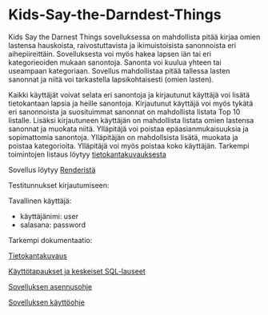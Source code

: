 # Kids-Say-the-Darndest-Things

Kids Say the Darnest Things sovelluksessa on mahdollista pitää kirjaa omien lastensa hauskoista, raivostuttavista ja ikimuistoisista sanonnoista eri aihepiireittäin. Sovelluksesta voi myös hakea lapsen iän tai eri kategorieoiden mukaan sanontoja. Sanonta voi kuulua yhteen tai useampaan kategoriaan. Sovellus mahdollistaa pitää tallessa lasten sanonnat ja niitä voi tarkastella lapsikohtaisesti (omien lasten). 

Kaikki käyttäjät voivat selata eri sanontoja ja kirjautunut käyttäjä voi lisätä tietokantaan lapsia ja heille sanontoja. Kirjautunut käyttäjä voi myös tykätä eri sanonnoista ja suosituimmat sanonnat on mahdollista listata Top 10 listalle. Lisäksi kirjautuneen käyttäjän on mahdollista listata omien lastensa sanonnat ja muokata niitä. Ylläpitäjä voi poistaa epäasianmukaisuuksia ja sopimattomia sanontoja. Ylläpitäjän on mahdollsista lisätä, muokata ja poistaa kategorioita. Ylläpitäjä voi myös poistaa koko käyttäjän. Tarkempi toimintojen listaus löytyy [tietokantakuvauksesta](https://github.com/millalin/Kids-Say-the-Darndest-Things/blob/master/documentation/tietokantakuvaus.md) 

Sovellus löytyy [Renderistä](https://kids-say-the-darnest-things.onrender.com/)

Testitunnukset kirjautumiseen:

Tavallinen käyttäjä:
- käyttäjänimi: user
- salasana: password



Tarkempi dokumentaatio:

[Tietokantakuvaus](https://github.com/millalin/Kids-Say-the-Darndest-Things/blob/master/documentation/tietokantakuvaus.md)

[Käyttötapaukset ja keskeiset SQL-lauseet](https://github.com/millalin/Kids-Say-the-Darndest-Things/blob/master/documentation/kayttotapaukset.md)

[Sovelluksen asennusohje](https://github.com/millalin/Kids-Say-the-Darndest-Things/blob/master/documentation/asennusohje.md)

[Sovelluksen käyttöohje](https://github.com/millalin/Kids-Say-the-Darndest-Things/blob/master/documentation/kayttoohje.md)


